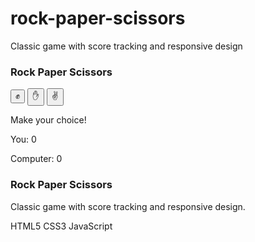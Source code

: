# rock-paper-scissors
Classic game with score tracking and responsive design
<div class="project-card" data-category="javascript">
                <div class="rps-game">
                  <h3>Rock Paper Scissors</h3>
                  <div class="game-container">
                    <div class="choices">
                      <button class="choice-btn" data-choice="rock">✊</button>
                      <button class="choice-btn" data-choice="paper">✋</button>
                      <button class="choice-btn" data-choice="scissors">✌️</button>
                    </div>
                    <div id="game-result" class="result-box">
                      <p>Make your choice!</p>
                    </div>
                    <div class="scoreboard">
                      <p>You: <span id="player-score">0</span></p>
                      <p>Computer: <span id="computer-score">0</span></p>
                    </div>
                  </div>
                </div>
                <div class="project-info">
                  <h3>Rock Paper Scissors</h3>
                  <p>Classic game with score tracking and responsive design.</p>
                  <div class="tech-used">
                    <span>HTML5</span>
                    <span>CSS3</span>
                    <span>JavaScript</span>
                  </div>
                </div>
              </div>
        </div>
